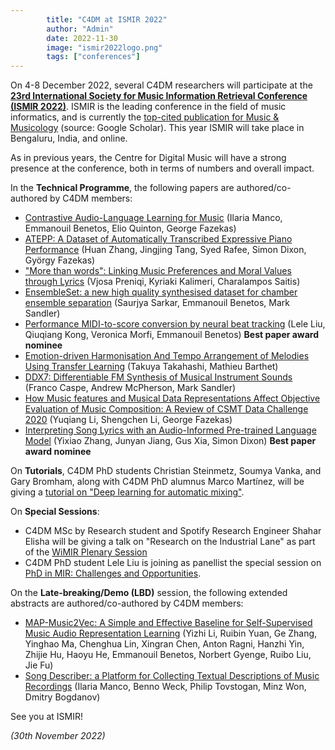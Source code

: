 ```yaml
---
        title: "C4DM at ISMIR 2022"
        author: "Admin"
        date: 2022-11-30
        image: "ismir2022logo.png"
        tags: ["conferences"]
---
```


<p></p>

On 4-8 December 2022, several C4DM researchers will participate at the <b>[23rd International Society for Music Information Retrieval Conference (ISMIR 2022)](https://ismir2022.ismir.net/)</b>. ISMIR is the leading conference in the field of music informatics, and is currently the [top-cited publication for Music & Musicology](https://scholar.google.com/citations?view_op=top_venues&hl=en&vq=hum_musicmusicology) (source: Google Scholar). This year ISMIR will take place in Bengaluru, India, and online.

As in previous years, the Centre for Digital Music will have a strong presence at the conference, both in terms of numbers and overall impact.

In the <b>Technical Programme</b>, the following papers are authored/co-authored by C4DM members:

* [Contrastive Audio-Language Learning for Music](https://archives.ismir.net/ismir2022/paper/000077.pdf) (Ilaria Manco, Emmanouil Benetos, Elio Quinton, George Fazekas)
* [ATEPP: A Dataset of Automatically Transcribed Expressive Piano Performance](https://archives.ismir.net/ismir2022/paper/000053.pdf) (Huan Zhang, Jingjing Tang, Syed Rafee, Simon Dixon, György Fazekas)
* ["More than words": Linking Music Preferences and Moral Values through Lyrics](https://archives.ismir.net/ismir2022/paper/000096.pdf) (Vjosa Preniqi, Kyriaki Kalimeri, Charalampos Saitis)
* [EnsembleSet: a new high quality synthesised dataset for chamber ensemble separation](https://archives.ismir.net/ismir2022/paper/000075.pdf) (Saurjya Sarkar, Emmanouil Benetos, Mark Sandler)
* [Performance MIDI-to-score conversion by neural beat tracking](https://archives.ismir.net/ismir2022/paper/000047.pdf) (Lele Liu, Qiuqiang Kong, Veronica Morfi, Emmanouil Benetos) <b>Best paper award nominee</b>
* [Emotion-driven Harmonisation And Tempo Arrangement of Melodies Using Transfer Learning](https://archives.ismir.net/ismir2022/paper/000089.pdf) (Takuya Takahashi, Mathieu Barthet)
* [DDX7: Differentiable FM Synthesis of Musical Instrument Sounds](https://archives.ismir.net/ismir2022/paper/000073.pdf) (Franco Caspe, Andrew McPherson, Mark Sandler)
* [How Music features and Musical Data Representations Affect Objective Evaluation of Music Composition: A Review of CSMT Data Challenge 2020](https://archives.ismir.net/ismir2022/paper/000010.pdf) (Yuqiang Li, Shengchen Li, George Fazekas)
* [Interpreting Song Lyrics with an Audio-Informed Pre-trained Language Model](https://archives.ismir.net/ismir2022/paper/000001.pdf) (Yixiao Zhang, Junyan Jiang, Gus Xia, Simon Dixon) <b>Best paper award nominee</b>


On <b>Tutorials</b>, C4DM PhD students Christian Steinmetz, Soumya Vanka, and Gary Bromham, along with C4DM PhD alumnus Marco Martínez, will be giving a [tutorial on "Deep learning for automatic mixing"](https://ismir2022.ismir.net/program/tutorials/).

On <b>Special Sessions</b>:

* C4DM MSc by Research student and Spotify Research Engineer Shahar Elisha will be giving a talk on "Research on the Industrial Lane" as part of the [WiMIR Plenary Session](https://ismir2022.ismir.net/program/special/)
* C4DM PhD student Lele Liu is joining as panellist the special session on [PhD in MIR: Challenges and Opportunities](https://ismir2022.ismir.net/program/special/).

On the <b>Late-breaking/Demo (LBD)</b> session, the following extended abstracts are authored/co-authored by C4DM members:

* [MAP-Music2Vec: A Simple and Effective Baseline for Self-Supervised Music Audio Representation Learning](https://ismir2022program.ismir.net/lbd_410.html) (Yizhi Li, Ruibin Yuan, Ge Zhang, Yinghao Ma, Chenghua Lin, Xingran Chen, Anton Ragni, Hanzhi Yin, Zhijie Hu, Haoyu He,  Emmanouil Benetos, Norbert Gyenge, Ruibo Liu, Jie Fu)
* [Song Describer: a Platform for Collecting Textual Descriptions of Music Recordings](https://ismir2022program.ismir.net/lbd_405.html) (Ilaria Manco, Benno Weck, Philip Tovstogan, Minz Won, Dmitry Bogdanov)

See you at ISMIR!

<i>(30th November 2022)</i> 
